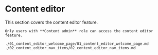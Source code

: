 # Content editor

This section covers the content editor feature.

```{important}
Only users with **Content admin** role can access the content editor feature.
```

```{toctree}
./01_content_editor_welcome_page/01_content_editor_welcome_page.md
./02_content_editor_nav_items/02_content_editor_nav_items.md
```
